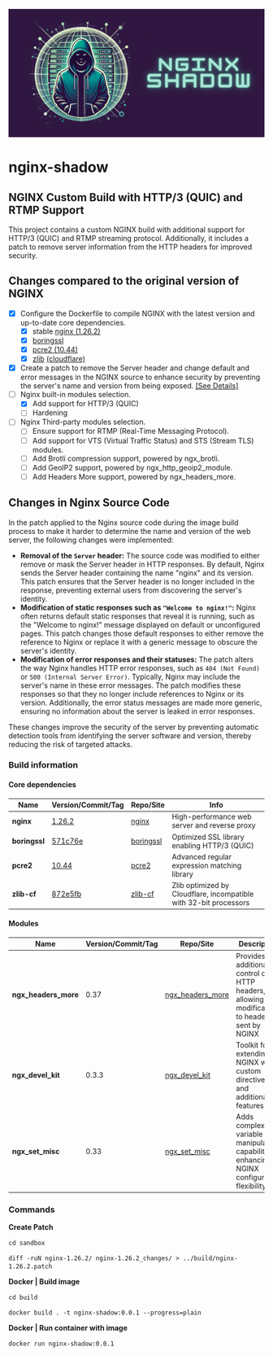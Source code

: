 ![Logo](Logo.png)

# nginx-shadow

## NGINX Custom Build with HTTP/3 (QUIC) and RTMP Support

This project contains a custom NGINX build with additional support for HTTP/3 (QUIC) and RTMP streaming protocol. Additionally, it includes a patch to remove server information from the HTTP headers for improved security.

## Changes compared to the original version of NGINX

- [X] Configure the Dockerfile to compile NGINX with the latest version and up-to-date core dependencies.
    - [X] stable [nginx (1.26.2)](https://nginx.org/en/download.html)
    - [X] [boringssl](https://github.com/google/boringssl/commits/master/) 
    - [X] [pcre2 (10.44)](https://github.com/PCRE2Project/pcre2/releases)
    - [X] [zlib](https://github.com/cloudflare/zlib/commits/gcc.amd64/) [(cloudflare)](https://blog.cloudflare.com/cloudflare-fights-cancer/) 
- [X] Create a patch to remove the Server header and change default and error messages in the NGINX source to enhance security by preventing the server's name and version from being exposed. [[See Details]](#changes-in-nginx-source-code)
- [ ] Nginx built-in modules selection.
    - [X] Add support for HTTP/3 (QUIC)
    - [ ] Hardening
- [ ] Nginx Third-party modules selection.
    - [ ] Ensure support for RTMP (Real-Time Messaging Protocol).
    - [ ] Add support for VTS (Virtual Traffic Status) and STS (Stream TLS) modules.
    - [ ] Add Brotli compression support, powered by ngx_brotli.
    - [ ] Add GeoIP2 support, powered by ngx_http_geoip2_module.
    - [ ] Add Headers More support, powered by ngx_headers_more.

## Changes in Nginx Source Code

In the patch applied to the Nginx source code during the image build process to make it harder to determine the name and version of the web server, the following changes were implemented:

- **Removal of the ``Server`` header:** The source code was modified to either remove or mask the Server header in HTTP responses. By default, Nginx sends the Server header containing the name "nginx" and its version. This patch ensures that the Server header is no longer included in the response, preventing external users from discovering the server's identity.
- **Modification of static responses such as ``"Welcome to nginx!"``:** Nginx often returns default static responses that reveal it is running, such as the "Welcome to nginx!" message displayed on default or unconfigured pages. This patch changes those default responses to either remove the reference to Nginx or replace it with a generic message to obscure the server's identity.
- **Modification of error responses and their statuses:** The patch alters the way Nginx handles HTTP error responses, such as ``404 (Not Found)`` or ``500 (Internal Server Error)``. Typically, Nginx may include the server's name in these error messages. The patch modifies these responses so that they no longer include references to Nginx or its version. Additionally, the error status messages are made more generic, ensuring no information about the server is leaked in error responses.


These changes improve the security of the server by preventing automatic detection tools from identifying the server software and version, thereby reducing the risk of targeted attacks.

### Build information

#### Core dependencies

| Name                | Version/Commit/Tag                              | Repo/Site                                               | Info                                    |
|---------------------|-------------------------------------------------|---------------------------------------------------------|----------------------------------------|
| **nginx**           | [1.26.2](https://github.com/nginx/nginx/tree/release-1.26.2)    | [nginx](https://github.com/nginx/nginx) | High-performance web server and reverse proxy                            |
| **boringssl**       | [571c76e](https://github.com/google/boringssl/commit/571c76e919c0c48219ced35bef83e1fc83b00eed) | [boringssl](https://github.com/google/boringssl) | Optimized SSL library enabling HTTP/3 (QUIC) |
| **pcre2**           | [10.44](https://github.com/PCRE2Project/pcre2/releases/tag/pcre2-10.44) | [pcre2](https://github.com/PCRE2Project/pcre2) | Advanced regular expression matching library |
| **zlib-cf**         | [872e5fb](https://github.com/cloudflare/zlib/commit/872e5fb3cf88bb281e19a8327b3ea0889cc34773) | [zlib-cf](https://github.com/cloudflare/zlib) | Zlib optimized by Cloudflare, incompatible with 32-bit processors|

#### Modules


| Name| Version/Commit/Tag | Repo/Site                                               | Description                                                                                       |
|---------------------------|-------------------------------------|-------------------------------------------------------------------|---------------------------------------------------------------------------------------------------|
| **ngx_headers_more**         | 0.37                                 | [ngx_headers_more](https://github.com/openresty/headers-more-nginx-module) | Provides additional control over HTTP headers, allowing modifications to headers sent by NGINX     |
| **ngx_devel_kit**  | 0.3.3                                | [ngx_devel_kit](https://github.com/vision5/ngx_devel_kit)         | Toolkit for extending NGINX with custom directives and additional features                         |
| **ngx_set_misc**             | 0.33                                 | [ngx_set_misc](https://github.com/openresty/set-misc-nginx-module)    | Adds complex variable manipulation capabilities, enhancing NGINX configuration flexibility         |


### Commands

**Create Patch**
```
cd sandbox
```
```
diff -ruN nginx-1.26.2/ nginx-1.26.2_changes/ > ../build/nginx-1.26.2.patch
```
**Docker | Build image**
```
cd build
```
```
docker build . -t nginx-shadow:0.0.1 --progress=plain 
```

**Docker | Run container with image**
```
docker run nginx-shadow:0.0.1    
```